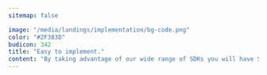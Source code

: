 ```yaml
---
sitemap: false

image: "/media/landings/implementation/bg-code.png"
color: "#2F383D"
budicon: 342
title: "Easy to implement."
content: "By taking advantage of our wide range of SDKs you will have Single Sign-On with any Identity Provider running in less than 20 minutes."
---
```

